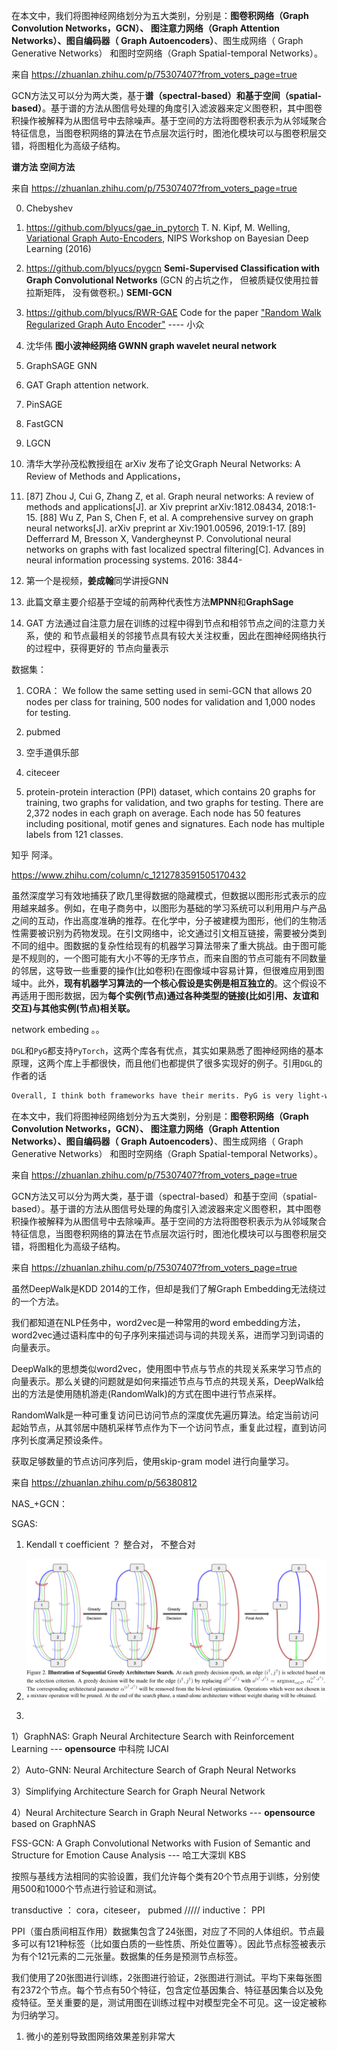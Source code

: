 在本文中，我们将图神经网络划分为五大类别，分别是：**图卷积网络（Graph Convolution Networks，GCN）、 图注意力网络（Graph Attention Networks）、图自编码器（ Graph Autoencoders）**、图生成网络（ Graph Generative Networks） 和图时空网络（Graph Spatial-temporal Networks）。

 

来自 <https://zhuanlan.zhihu.com/p/75307407?from_voters_page=true> 

 

GCN方法又可以分为两大类，基于**谱（spectral-based）和基于空间（spatial-based）**。基于谱的方法从图信号处理的角度引入滤波器来定义图卷积，其中图卷积操作被解释为从图信号中去除噪声。基于空间的方法将图卷积表示为从邻域聚合特征信息，当图卷积网络的算法在节点层次运行时，图池化模块可以与图卷积层交错，将图粗化为高级子结构。

 

**谱方法  空间方法**



来自 <https://zhuanlan.zhihu.com/p/75307407?from_voters_page=true> 

0. Chebyshev  
1. https://github.com/blyucs/gae_in_pytorch      T. N. Kipf, M. Welling, [Variational Graph Auto-Encoders](https://arxiv.org/abs/1611.07308), NIPS Workshop on Bayesian Deep Learning (2016) 
2.  https://github.com/blyucs/pygcn   **Semi-Supervised Classification with Graph Convolutional Networks** (GCN 的占坑之作， 但被质疑仅使用拉普拉斯矩阵， 没有做卷积。) **SEMI-GCN**
3. https://github.com/blyucs/RWR-GAE    Code for the paper ["Random Walk Regularized Graph Auto Encoder"](https://arxiv.org/pdf/1908.04003.pdf)     ---- 小众
4. 沈华伟  **图小波神经网络     GWNN   graph wavelet neural network** 
5. GraphSAGE  GNN 
6. GAT   Graph attention network.    
7. PinSAGE
8. FastGCN
9. LGCN  
10.  清华大学孙茂松教授组在 arXiv 发布了论文Graph Neural Networks: A Review of Methods and Applications， 
11. [87] Zhou J, Cui G, Zhang Z, et al. Graph neural networks: A review of methods and applications[J]. 
    ar Xiv preprint arXiv:1812.08434, 2018:1-15. 
    [88] Wu Z, Pan S, Chen F, et al. A comprehensive survey on graph neural networks[J]. arXiv preprint 
    ar Xiv:1901.00596, 2019:1-17. 
    [89] Defferrard M, Bresson X, Vandergheynst P. Convolutional neural networks on graphs with fast 
    localized spectral filtering[C]. Advances in neural information processing systems. 2016: 3844-

12.  第一个是视频，**姜成翰**同学讲授GNN 
13. 此篇文章主要介绍基于空域的前两种代表性方法**MPNN**和**GraphSage**
14. GAT 方法通过自注意力层在训练的过程中得到节点和相邻节点之间的注意力关系，使的
    和节点最相关的邻接节点具有较大关注权重，因此在图神经网络执行的过程中，获得更好的
    节点向量表示

数据集：

1.  CORA：  We follow the same setting used in semi-GCN that allows 20 nodes per class for training, 500 nodes for validation and 1,000 nodes for testing.
2.  pubmed
3.  空手道俱乐部
4.  citeceer

5.  protein-protein interaction (PPI) dataset,   which contains 20 graphs for training, two graphs for validation, and two graphs for testing. There are 2,372 nodes in each graph on average. Each node has 50 features including positional, motif genes and signatures. Each node has multiple labels from 121 classes.   





知乎   阿泽。 

 https://www.zhihu.com/column/c_1212783591505170432 

虽然深度学习有效地捕获了欧几里得数据的隐藏模式，但数据以图形形式表示的应用越来越多。例如，在电子商务中，以图形为基础的学习系统可以利用用户与产品之间的互动，作出高度准确的推荐。在化学中，分子被建模为图形，他们的生物活性需要被识别为药物发现。在引文网络中，论文通过引文相互链接，需要被分类到不同的组中。图数据的复杂性给现有的机器学习算法带来了重大挑战。由于图可能是不规则的，一个图可能有大小不等的无序节点，而来自图的节点可能有不同数量的邻居，这导致一些重要的操作(比如卷积)在图像域中容易计算，但很难应用到图域中。此外，**现有机器学习算法的一个核心假设是实例是相互独立的**。这个假设不再适用于图形数据，因为**每个实例(节点)通过各种类型的链接(比如引用、友谊和交互)与其他实例(节点)相关联。**





network embeding 。。  





 `DGL`和`PyG`都支持`PyTorch`，这两个库各有优点，其实如果熟悉了图神经网络的基本原理，这两个库上手都很快，而且他们也都提供了很多实现好的例子。引用`DGL`的作者的话 

```tex
Overall, I think both frameworks have their merits. PyG is very light-weighted and has lots of off-the-shelf examples. In DGL, we put a lot of efforts to cover a wider range of scenarios. Many of them are not necessarily GNNs but share the principles of structural/relational learning. 
```



在本文中，我们将图神经网络划分为五大类别，分别是：**图卷积网络（Graph Convolution Networks，GCN）、 图注意力网络（Graph Attention Networks）、图自编码器（ Graph Autoencoders）**、图生成网络（ Graph Generative Networks） 和图时空网络（Graph Spatial-temporal Networks）。

 

来自 <https://zhuanlan.zhihu.com/p/75307407?from_voters_page=true> 

 

GCN方法又可以分为两大类，基于谱（spectral-based）和基于空间（spatial-based）。基于谱的方法从图信号处理的角度引入滤波器来定义图卷积，其中图卷积操作被解释为从图信号中去除噪声。基于空间的方法将图卷积表示为从邻域聚合特征信息，当图卷积网络的算法在节点层次运行时，图池化模块可以与图卷积层交错，将图粗化为高级子结构。

 

来自 <https://zhuanlan.zhihu.com/p/75307407?from_voters_page=true> 

 

虽然DeepWalk是KDD 2014的工作，但却是我们了解Graph Embedding无法绕过的一个方法。

我们都知道在NLP任务中，word2vec是一种常用的word embedding方法，word2vec通过语料库中的句子序列来描述词与词的共现关系，进而学习到词语的向量表示。

DeepWalk的思想类似word2vec，使用图中节点与节点的共现关系来学习节点的向量表示。那么关键的问题就是如何来描述节点与节点的共现关系，DeepWalk给出的方法是使用随机游走(RandomWalk)的方式在图中进行节点采样。

RandomWalk是一种可重复访问已访问节点的深度优先遍历算法。给定当前访问起始节点，从其邻居中随机采样节点作为下一个访问节点，重复此过程，直到访问序列长度满足预设条件。

获取足够数量的节点访问序列后，使用skip-gram model 进行向量学习。

 

来自 <https://zhuanlan.zhihu.com/p/56380812> 









NAS_+GCN：

SGAS:

1.  Kendall τ coefficient  ？  整合对， 不整合对
2.  ![image-20201207204947280](图网络学习/image-20201207204947280.png)



3. 

1）GraphNAS: Graph Neural Architecture Search with Reinforcement Learning --- **opensource** 中科院 IJCAI

2）Auto-GNN: Neural Architecture Search of Graph Neural Networks 

3）Simplifying Architecture Search for Graph Neural Network

4）Neural Architecture Search in Graph Neural Networks --- **opensource** based on GraphNAS





FSS-GCN: A Graph Convolutional Networks with Fusion of Semantic and Structure for Emotion Cause Analysis   --- 哈工大深圳    KBS



按照与基线方法相同的实验设置，我们允许每个类有20个节点用于训练，分别使用500和1000个节点进行验证和测试。

transductive ： cora，citeseer， pubmed  /////   inductive： PPI 

PPI（蛋白质间相互作用）数据集包含了24张图，对应了不同的人体组织。节点最多可以有121种标签（比如蛋白质的一些性质、所处位置等）。因此节点标签被表示为有个121元素的二元张量。数据集的任务是预测节点标签。

我们使用了20张图进行训练，2张图进行验证，2张图进行测试。平均下来每张图有2372个节点。每个节点有50个特征，包含定位基因集合、特征基因集合以及免疫特征。至关重要的是，测试用图在训练过程中对模型完全不可见。这一设定被称为归纳学习。

1. 微小的差别导致图网络效果差别非常大